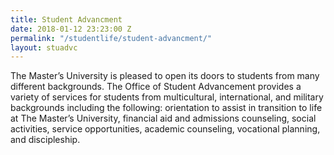 ```yaml
---
title: Student Advancment
date: 2018-01-12 23:23:00 Z
permalink: "/studentlife/student-advancment/"
layout: stuadvc
---
```


The Master’s University is pleased to open its doors to students from many different backgrounds. The Office of Student Advancement provides a variety of services for students from multicultural, international, and military backgrounds including the following: orientation to assist in transition to life at The Master’s University, financial aid and admissions counseling, social activities, service opportunities, academic counseling, vocational planning, and discipleship.